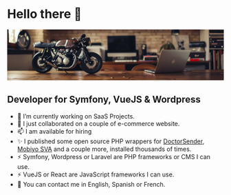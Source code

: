 # Hello there 👋

![Julien](https://github.com/encreinformatique/encreinformatique/blob/encreinformatique-patch-1/banner_github.webp)

## Developer for Symfony, VueJS & Wordpress

- 🔭 I’m currently working on SaaS Projects.
- 👯 I just collaborated on a couple of e-commerce website.
- 📫 I am available for hiring
- ✨ I published some open source PHP wrappers for [DoctorSender](https://packagist.org/packages/encreinformatique/doctorsender-api-php), [Mobiyo SVA](https://packagist.org/packages/encreinformatique/mobiyo) and a couple more, installed thousands of times.
- ⚡ Symfony, Wordpress or Laravel are PHP frameworks or CMS I can use.
- ⚡ VueJS or React are JavaScript frameworks I can use.
- 💬 You can contact me in English, Spanish or French.

<!--
**encreinformatique/encreinformatique** is a ✨ _special_ ✨ repository because its `README.md` (this file) appears on your GitHub profile.

Here are some ideas to get you started:

- 🔭 I’m currently working on ...
- 🌱 I’m currently learning ...
- 👯 I’m looking to collaborate on ...
- 🤔 I’m looking for help with ...
- 💬 Ask me about ...
- 📫 How to reach me: ...
- 😄 Pronouns: ...
- ⚡ Fun fact: ...
-->
